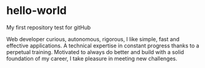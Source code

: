 # hello-world

My first repository test for gitHub

Web developer curious, autonomous, rigorous, I like simple, fast and effective applications. A technical expertise in constant progress thanks to a perpetual training. Motivated to always do better and build with a solid foundation of my career, I take pleasure in meeting new challenges.
